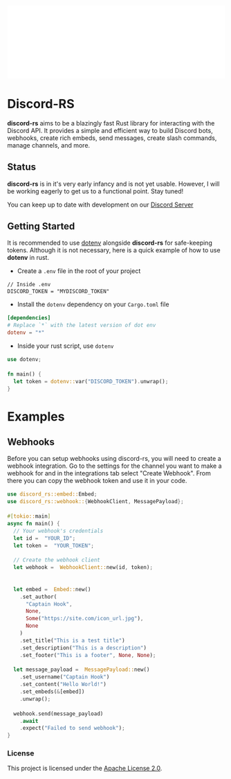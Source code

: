 ![alt text](/assets/discord-rs-banner-white.png)

# Discord-RS

**discord-rs** aims to be a blazingly fast  Rust library for interacting with the Discord API. It provides a simple and efficient way to build Discord bots, webhooks, create rich embeds, send messages, create slash commands, manage channels, and more.

## Status

**discord-rs** is in it's very early infancy and is not yet usable. However, I will be working eagerly to get us to a functional point. Stay tuned!

You can keep up to date with development on our [Discord Server](https://discord.gg/RT4q6Y7Xkh)

## Getting Started

It is recommended to use [dotenv](https://crates.io/crates/dotenv) alongside **discord-rs** for safe-keeping tokens. Although it is not necessary, here is a quick example of how to use **dotenv** in rust.

- Create a `.env` file in the root of your project
```env
// Inside .env
DISCORD_TOKEN = "MYDISCORD_TOKEN"
```
- Install the `dotenv` dependency on your `Cargo.toml` file
```toml
[dependencies]
# Replace `*` with the latest version of dot env
dotenv = "*"
```
- Inside your rust script, use `dotenv`
```rust
use dotenv;

fn main() {
  let token = dotenv::var("DISCORD_TOKEN").unwrap();
}
```

# Examples

## Webhooks
Before you can setup webhooks using discord-rs, you will need to create a webhook integration. Go to the settings for the channel you want to make a webhook for and in the integrations tab select "Create Webhook". From there you can copy the webhook token and use it in your code.

```rust
use discord_rs::embed::Embed;
use discord_rs::webhook::{WebhookClient, MessagePayload};

#[tokio::main]
async fn main() {
  // Your webhook's credentials
  let id =  "YOUR_ID";
  let token =  "YOUR_TOKEN";

  // Create the webhook client
  let webhook =  WebhookClient::new(id, token);

  
  let embed =  Embed::new()
    .set_author(
      "Captain Hook",
      None,
      Some("https://site.com/icon_url.jpg"),
      None
    )
    .set_title("This is a test title")
    .set_description("This is a description")
    .set_footer("This is a footer", None, None);

  let message_payload =  MessagePayload::new()
    .set_username("Captain Hook")
    .set_content("Hello World!")
    .set_embeds(&[embed])
    .unwrap();

  webhook.send(message_payload)
    .await
    .expect("Failed to send webhook");
}
```
 
### License

This project is licensed under the [Apache License 2.0](https://www.apache.org/licenses/LICENSE-2.0).